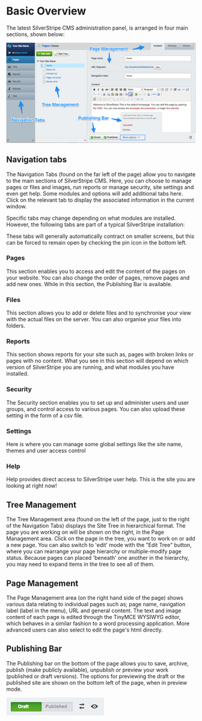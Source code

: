 <!--
pagenumber: 2
title: Basic overview
-->

# Basic Overview

The latest SilverStripe CMS administration panel, is arranged in four main sections, shown below:

![SilverStripe3 Administration Panel](_images/basic-overview.png)

## Navigation tabs

The Navigation Tabs (found on the far left of the page) allow you to navigate to the main sections of SilverStripe CMS. Here, you can choose to manage pages or files and images, run reports or manage security, site settings and even get help.  Some modules and options will add additional tabs here. Click on the relevant tab to display the associated information in the current window.

Specific tabs may change depending on what modules are installed. However, the following tabs are part of a typical SilverStripe installation:

These tabs will generally automatically contract on smaller screens, but this can be forced
to remain open by checking the pin icon in the bottom left.

### Pages

This section enables you to access and edit the content of the pages on your website.  You can also change the order of pages, remove pages and add new ones.  While in this section, the Publishing Bar is available.

### Files 

This section allows you to add or delete files and to synchronise your view with the actual files on the server.  You can also organise your files into folders.

### Reports

This section shows reports for your site such as, pages with broken links or pages with no content. What you see in this section will depend on which version of SilverStripe you are running, and what modules you have installed.

### Security

The Security section enables you to set up and administer users and user groups, and control access to various pages.  You can also upload these setting in the form of a csv file.

### Settings

Here is where you can manage some global settings like the site name, themes and user access control

### Help

Help provides direct access to SilverStripe user help. This is the site you are looking at right now!

## Tree Management

The Tree Management area (found on the left of the page, just to the right of the Navigation Tabs) displays the Site Tree in hierarchical format. The page you are working on will be shown on the right, in the Page Management area.  Click on the page in the tree, you want to work on or add a new page.  You can also switch to 'edit' mode with the "Edit Tree" button, where you can rearrange your page hierarchy or multiple-modify page status.  Because pages can placed 'beneath' one another in the hierarchy, you may need to expand items in the tree to see all of them.

## Page Management

The Page Management area (on the right hand side of the page) shows various data relating to individual pages such as; page name, navigation label (label in the menu), URL and general content.  The text and image content of each page is edited through the TinyMCE WYSIWYG editor, which behaves in a similar fashion to a word processing application.  More advanced users can also select to edit the page's html directly.

## Publishing Bar

The Publishing bar on the bottom of the page allows you to save, archive, publish (make publicly available), unpublish or preview your work (published or draft versions).  The options for previewing the draft or the published site are shown on the bottom left of the page, when in preview mode.

![SS3 Preview Options (Draft Site/ Published Site)](_images/preview-option.png)

